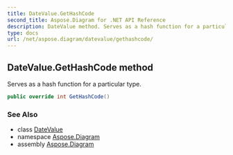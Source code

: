 ```yaml
---
title: DateValue.GetHashCode
second_title: Aspose.Diagram for .NET API Reference
description: DateValue method. Serves as a hash function for a particular type
type: docs
url: /net/aspose.diagram/datevalue/gethashcode/
---
```

## DateValue.GetHashCode method

Serves as a hash function for a particular type.

```csharp
public override int GetHashCode()
```

### See Also

* class [DateValue](../)
* namespace [Aspose.Diagram](../../datevalue/)
* assembly [Aspose.Diagram](../../../)


